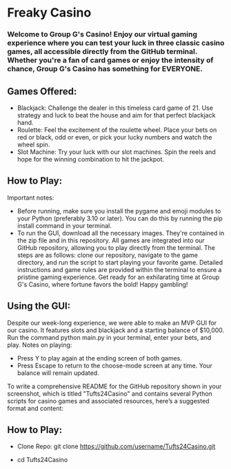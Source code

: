 # Freaky Casino
### Welcome to Group G's Casino! Enjoy our virtual gaming experience where you can test your luck in three classic casino games, all accessible directly from the GitHub terminal. Whether you're a fan of card games or enjoy the intensity of chance, Group G's Casino has something for EVERYONE.
## Games Offered:
* Blackjack: Challenge the dealer in this timeless card game of 21. Use strategy and luck to beat the house and aim for that perfect blackjack hand.
* Roulette: Feel the excitement of the roulette wheel. Place your bets on red or black, odd or even, or pick your lucky numbers and watch the wheel spin.
* Slot Machine: Try your luck with our slot machines. Spin the reels and hope for the winning combination to hit the jackpot.
## How to Play:
Important notes:
* Before running, make sure you install the pygame and emoji modules to your Python (preferably 3.10 or later). You can do this by running the pip install command in your terminal.
* To run the GUI, download all the necessary images. They're contained in the zip file and in this repository. 
All games are integrated into our GitHub repository, allowing you to play directly from the terminal. The steps are as follows: clone our repository, navigate to the game directory, and run the script to start playing your favorite game. Detailed instructions and game rules are provided within the terminal to ensure a pristine gaming experience.
Get ready for an exhilarating time at Group G's Casino, where fortune favors the bold! Happy gambling!
## Using the GUI:
Despite our week-long experience, we were able to make an MVP GUI for our casino. It features slots and blackjack and a starting balance of $10,000. Run the command python main.py in your terminal, enter your bets, and play. 
Notes on playing:
* Press Y to play again at the ending screen of both games.
* Press Escape to return to the choose-mode screen at any time. Your balance will remain updated.

To write a comprehensive README for the GitHub repository shown in your screenshot, which is titled "Tufts24Casino" and contains several Python scripts for casino games and associated resources, here’s a suggested format and content:

## How to Play:

* Clone Repo: git clone https://github.com/username/Tufts24Casino.git

* cd Tufts24Casino
